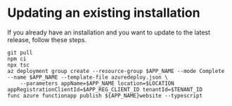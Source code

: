 # Updating an existing installation

If you already have an installation and you want to update to the latest
release, follow these steps.

    git pull
    npm ci
    npx tsc
    az deployment group create --resource-group $APP_NAME --mode Complete --name $APP_NAME --template-file azuredeploy.json \
        --parameters appName=$APP_NAME location=$LOCATION appRegistrationClientId=$APP_REG_CLIENT_ID tenantId=$TENANT_ID
    func azure functionapp publish ${APP_NAME}website --typescript
